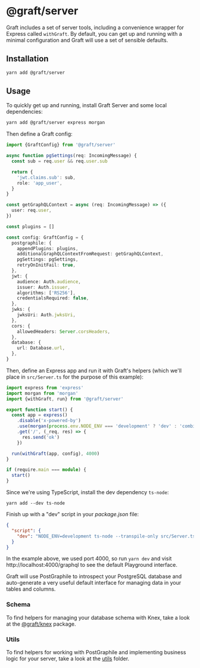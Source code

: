# @graft/server

Graft includes a set of server tools, including a convenience wrapper for Express called `withGraft`. By default, you can get up and running with a minimal configuration and Graft will use a set of sensible defaults.

## Installation

```sh
yarn add @graft/server
```

## Usage

To quickly get up and running, install Graft Server and some local dependencies:

```sh
yarn add @graft/server express morgan
```

Then define a Graft config:

```ts
import {GraftConfig} from '@graft/server'

async function pgSettings(req: IncomingMessage) {
  const sub = req.user && req.user.sub

  return {
    'jwt.claims.sub': sub,
    role: 'app_user',
  }
}

const getGraphQLContext = async (req: IncomingMessage) => ({
  user: req.user,
})

const plugins = []

const config: GraftConfig = {
  postgraphile: {
    appendPlugins: plugins,
    additionalGraphQLContextFromRequest: getGraphQLContext,
    pgSettings: pgSettings,
    retryOnInitFail: true,
  },
  jwt: {
    audience: Auth.audience,
    issuer: Auth.issuer,
    algorithms: ['RS256'],
    credentialsRequired: false,
  },
  jwks: {
    jwksUri: Auth.jwksUri,
  },
  cors: {
    allowedHeaders: Server.corsHeaders,
  },
  database: {
    url: Database.url,
  },
}
```

Then, define an Express app and run it with Graft's helpers (which we'll place in `src/Server.ts` for the purpose of this example):

```ts
import express from 'express'
import morgan from 'morgan'
import {withGraft, run} from '@graft/server'

export function start() {
  const app = express()
    .disable('x-powered-by')
    .use(morgan(process.env.NODE_ENV === 'development' ? 'dev' : 'combined'))
    .get('/', (_req, res) => {
      res.send('ok')
    })

  run(withGraft(app, config), 4000)
}

if (require.main === module) {
  start()
}
```

Since we're using TypeScript, install the dev dependency `ts-node`:

```
yarn add --dev ts-node
```

Finish up with a "dev" script in your _package.json_ file:

```json
{
  "script": {
    "dev": "NODE_ENV=development ts-node --transpile-only src/Server.ts"
  }
}
```

In the example above, we used port 4000, so run `yarn dev` and visit http://localhost:4000/graphql to see the default Playground interface.

Graft will use PostGraphile to introspect your PostgreSQL database and auto-generate a very useful default interface for managing data in your tables and columns.

### Schema

To find helpers for managing your database schema with Knex, take a look at the [@graft/knex](../knex) package.

### Utils

To find helpers for working with PostGraphile and implementing business logic for your server, take a look at the [utils](src/utils) folder.

